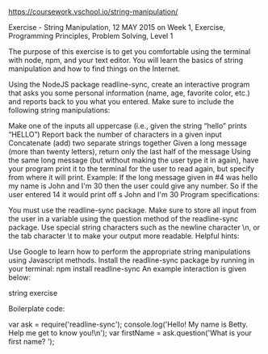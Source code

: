 https://coursework.vschool.io/string-manipulation/

Exercise - String Manipulation, 12 MAY 2015 on Week 1, Exercise, Programming Principles, Problem Solving, Level 1

The purpose of this exercise is to get you comfortable using the terminal with node, npm, and your text editor. You will learn the basics of string manipulation and how to find things on the Internet.

Using the NodeJS package readline-sync, create an interactive program that asks you some personal information (name, age, favorite color, etc.) and reports back to you what you entered. Make sure to include the following string manipulations:

Make one of the inputs all uppercase (i.e., given the string “hello” prints “HELLO”)
Report back the number of characters in a given input
Concatenate (add) two separate strings together
Given a long message (more than twenty letters), return only the last half of the message
Using the same long message (but without making the user type it in again), have your program print it to the terminal for the user to read again, but specify from where it will print.
Example: If the long message given in #4 was hello my name is John and I'm 30 then the user could give any number. So if the user entered 14 it would print off s John and I'm 30
Program specifications:

You must use the readline-sync package.
Make sure to store all input from the user in a variable using the question method of the readline-sync package.
Use special string characters such as the newline character \n, or the tab character \t to make your output more readable.
Helpful hints:

Use Google to learn how to perform the appropriate string manipulations using Javascript methods.
Install the readline-sync package by running in your terminal: npm install readline-sync
An example interaction is given below:

string exercise

Boilerplate code:

var ask = require('readline-sync');
console.log('Hello! My name is Betty. Help me get to know you!\n');
var firstName = ask.question('What is your first name? ');